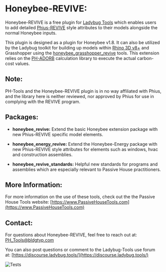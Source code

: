 # Honeybee-REVIVE:

Honeybee-REVIVE is a free plugin for [Ladybug Tools](https://www.ladybug.tools/) which enables users to add detailed [Phius-REVIVE](https://www.phius.org/phius-revive-2024) style attributes to their models alongside the normal Honeybee inputs. 

This plugin is designed as a plugin for Honeybee v1.8. It can also be utilized by the Ladybug toolkit for building up models within [Rhino 3D v8+](https://www.rhino3d.com/) and Grasshopper using the [honeybee_grasshopper_revive](https://github.com/PH-Tools/honeybee_grasshopper_REVIVE) tools. This extension relies on the [PH-ADORB](https://github.com/PH-Tools/PH_ADORB) calculation library to execute the actual carbon-cost values.


## Note: 
PH-Tools and the Honeybee-REVIVE plugin is in no way affiliated with Phius, and the library here is neither reviewed, nor approved by Phius for use in complying with the REVIVE program.

## Packages:
- **honeybee_revive:** Extend the basic Honeybee extension package with new Phius-REVIVE specific model elements.

- **honeybee_energy_revive:** Extend the Honeybee-Energy package with new Phius-REVIVE style attributes for elements such as windows, hvac and construction assemblies.

- **honeybee_revive_standards:** Helpful new standards for programs and assemblies which are especially relevant to Passive House practitioners.


## More Information:

For more information on the use of these tools, check out the the Passive House Tools website:
[https://www.PassiveHouseTools.com](https://www.PassiveHouseTools.com)


## Contact:
For questions about Honeybee-REVIVE, feel free to reach out at: PH_Tools@bldgtyp.com

You can also post questions or comment to the Ladybug-Tools use forum at: [https://discourse.ladybug.tools/](https://discourse.ladybug.tools/)

![Tests](https://github.com/PH-Tools/honeybee_revive/actions/workflows/ci.yaml/badge.svg)